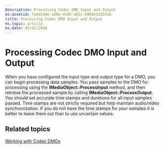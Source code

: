 ```yaml
---
Description: Processing Codec DMO Input and Output
ms.assetid: fab6244e-a20e-4395-a82c-0905e3225516
title: Processing Codec DMO Input and Output
ms.topic: article
ms.date: 05/31/2018
---
```


# Processing Codec DMO Input and Output

When you have configured the input type and output type for a DMO, you can begin processing data samples. You pass samples to the DMO for processing using the **IMediaObject::ProcessInput** method, and then retrieve the processed sample by calling **IMediaObject::ProcessOutput**. You should set accurate time stamps and durations for all input samples passed. Time stamps are not strictly required but help maintain audio/video synchronization. If you do not have the time stamps for your samples it is better to leave them out than to use uncertain values.

## Related topics

<dl> <dt>

[Working with Codec DMOs](workingwithcodecdmos.md)
</dt> </dl>

 

 



